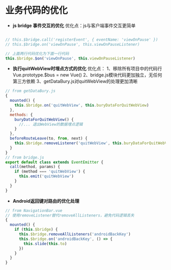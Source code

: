 # 业务代码的优化
- **js bridge 事件交互的优化**
优化点：js与客户端事件交互更简单

```javascript

// this.$bridge.call('registerEvent', { eventName: 'viewOnPause' })
// this.$bridge.on('viewOnPause', this.viewOnPauseListener)

// 上面两行代码优化为下面一行代码
this.$bridge.$on('viewOnPause', this.viewOnPauseListener)

```

- **执行quitWebView时埋点方式的优化**
优化点：
1、移除所有项目中的代码行 Vue.prototype.$bus = new Vue()
2、bridge.js模块代码更加独立，无任何第三方依赖
3、getDataBury.js对quitWebView的处理更加清晰

```javascript
// from getDataBury.js
{
  mounted() {
    this.$bridge.on('quitWebView', this.buryDataForQuitWebView)
  },
  methods: {
    buryDataForQuitWebView() {
      //... 退出WebView的数据埋点逻辑
    }
  },
  beforeRouteLeave(to, from, next) {
    this.$bridge.removeListener('quitWebView', this.buryDataForQuitWebView)
  }
}
// from bridge.js
export default class extends EventEmitter {
  call(method, params) {
    if (method === 'quitWebView') {
      this.emit('quitWebView')
    }
  }
}
```

- **Android返回键对路由的优化处理**
```javascript
// from NavigationBar.vue
// 使用removeListener替代removeAllListeners，避免代码逻辑丢失
{
  mounted() {
    if (this.$bridge) {
      this.$bridge.removeAllListeners('androidBackKey')
      this.$bridge.on('androidBackKey', () => {
        this.slide(this.to)
      })
    }
  }
}
```


